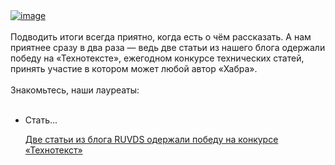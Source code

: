 <!--2025-05-27 13:01:03-->
<div class="yb">
  <div class="rss habr"><a href="https://habr.com/ru/companies/ruvds/news/913150/"><img src="https://habrastorage.org/webt/ed/5c/g-/ed5cg-57wpumwtvipcbl0j2cn58.png" alt="image"></a><br>
<br>
Подводить итоги всегда приятно, когда есть о чём рассказать. А нам приятнее сразу в два раза — ведь две статьи из нашего блога одержали победу на «Технотексте», ежегодном конкурсе технических статей, принять участие в котором может любой автор «Хабра».<br>
<br>
Знакомьтесь, наши лауреаты:<br>
<br>
<ul>
<li>Стать... <p class="titl"><a href="https://habr.com/ru/companies/ruvds/news/913150/?utm_source=habrahabr&utm_medium=rss&utm_campaign=913150">Две статьи из блога RUVDS одержали победу на конкурсе «Технотекст»</a></p></div>
</div>
